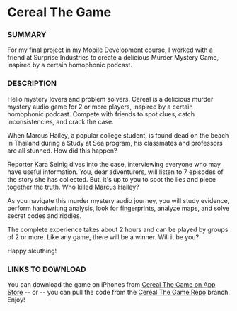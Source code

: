 # Cereal The Game
### SUMMARY
For my final project in my Mobile Development course, I worked with a friend at Surprise Industries to create a delicious Murder Mystery Game, inspired by a certain homophonic podcast.

### DESCRIPTION
Hello mystery lovers and problem solvers. Cereal is a delicious murder mystery audio game for 2 or more players, inspired by a certain homophonic podcast. Compete with friends to spot clues, catch inconsistencies, and crack the case.

When Marcus Hailey, a popular college student, is found dead on the beach in Thailand during a Study at Sea program, his classmates and professors are all stunned. How did this happen? 

Reporter Kara Seinig dives into the case, interviewing everyone who may have useful information. You, dear adventurers, will listen to 7 episodes of the story she has collected. But, it's up to you to spot the lies and piece together the truth. Who killed Marcus Hailey?

As you navigate this murder mystery audio journey, you will study evidence, perform handwriting analysis, look for fingerprints, analyze maps, and solve secret codes and riddles.

The complete experience takes about 2 hours and can be played by groups of 2 or more. Like any game, there will be a winner. Will it be you?

Happy sleuthing!

### LINKS TO DOWNLOAD
You can download the game on iPhones from [Cereal The Game on App Store](https://itunes.apple.com/us/app/cereal-the-game/id981244698?mt=8) -- or -- you can pull the code from the [Cereal The Game Repo](https://github.com/rwyant/index/tree/master/Cereal%20The%20Game) branch. Enjoy!